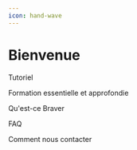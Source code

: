 ```yaml
---
icon: hand-wave
---
```


# Bienvenue

Tutoriel

Formation essentielle et approfondie

Qu'est-ce Braver

FAQ

Comment nous contacter
